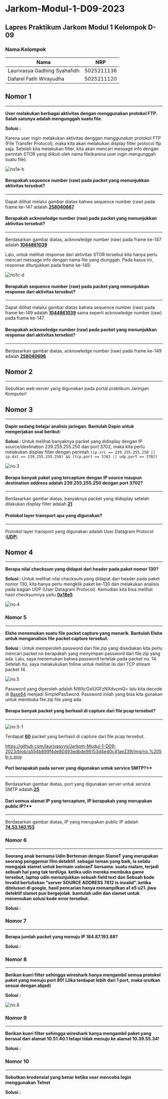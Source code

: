 # Jarkom-Modul-1-D09-2023
## **Lapres Praktikum Jarkom Modul 1 Kelompok D-09**
### **Nama Kelompok**
|**Nama**|**NRP**|
|--------|-------|
|Laurivasya Gadhing Syahafidh|5025211136|
|Dafarel Fatih Wirayudha     |5025211120|


## **Nomor 1**
***
**User melakukan berbagai aktivitas dengan menggunakan protokol FTP. Salah satunya adalah mengunggah suatu file.**

**Solusi :**

Karena user ingin melakukan aktivitas denggan menggunakan protokol FTP (File Transfer Protocol), maka kita akan melakukan display filter protocol ftp saja. Setelah kita melakukan filter, kita akan mencari message info dengan perintah STOR yang diikuti oleh nama file(karena user ingin mengunggah suatu file).

![no1a-b](https://github.com/laurivasyyy/Jarkom-Modul-1-D09-2023/blob/ff10549ffe14ad992f2e20d70c75ed11e2cc85a5/img/no.1a-b.png)

#### Berapakah sequence number (raw) pada packet yang menunjukkan aktivitas tersebut?
---
Dapat dilihat melalui gambar diatas bahwa sequence number (raw) pada frame ke-147 adalah <ins>**258040667**</ins>

#### Berapakah acknowledge number (raw) pada packet yang menunjukkan aktivitas tersebut?
---
Berdasarkan gambar diatas, acknowledge number (raw) pada frame ke-147 adalah <ins>**1044861039**</ins>

Lalu, untuk melihat response dari aktivitas STOR tersebut kita hanya perlu mencari message info dengan nama file yang diunggah. Pada kasus ini, response ditunjukkan pada frame ke-149.

![no1c-d](https://github.com/laurivasyyy/Jarkom-Modul-1-D09-2023/blob/ff10549ffe14ad992f2e20d70c75ed11e2cc85a5/img/no.1c-d.png)

#### Berapakah sequence number (raw) pada packet yang menunjukkan response dari aktivitas tersebut?
---
Dapat dilihat melalui gambar diatas bahwa sequence number (raw) pada frame ke-149 adalah <ins>**1044861039**</ins> sama seperti acknowledge number (raw) pada frame ke-147.

#### Berapakah acknowledge number (raw) pada packet yang menunjukkan response dari aktivitas tersebut?
---
Berdasarkan gambar diatas, acknowledge number (raw) pada frame ke-149 adalah <ins>**258040696**</ins>

## **Nomor 2**
***
Sebutkan web server yang digunakan pada portal praktikum Jaringan Komputer!

## **Nomor 3**
***
**Dapin sedang belajar analisis jaringan. Bantulah Dapin untuk mengerjakan soal berikut:**

**Solusi :**
Untuk melihat banyaknya packet yang didisplay dengan IP source/destination 239.255.255.250 dan port 3702, maka kita perlu melakukan display filter dengan perintah ```(ip.src == 239.255.255.250 || ip.dst == 239.255.255.250) && (tcp.port == 3702 || udp.port == 3702)```

![no.3](https://github.com/laurivasyyy/Jarkom-Modul-1-D09-2023/blob/b08ab3a56de07a40ebc25ede8704a8e95ef52ccb/img/no.3.png)

#### Berapa banyak paket yang tercapture dengan IP source maupun destination address adalah 239.255.255.250 dengan port 3702?
---
Berdasarkan gambar diatas, banyaknya packet yang didisplay setelah dilakukan display filter adalah <ins>**21**<ins>

#### Protokol layer transport apa yang digunakan?
---
Protokol layer transport yang digunakan adalah User Datagram Protocol (<ins>**UDP**<ins>)

## **Nomor 4**
***
**Berapa nilai checksum yang didapat dari header pada paket nomor 130?**

**Solusi :**
Untuk melihat nilai checksum yang didapat dari header pada paket nomor 130, kita hanya perlu mengklik paket ke-130 dan melakukan analisis pada bagian UDP (User Datagram Protocol). Kemudian kita bisa melihat hasil checksumnya yaitu <ins>**0x18e5**<ins>

![no.4](https://github.com/laurivasyyy/Jarkom-Modul-1-D09-2023/blob/d71bcdbc958d1fe0a7e91544434e119a105fea59/img/no.4.png)



### **Nomor 5**
***
**Elshe menemukan suatu file packet capture yang menarik. Bantulah Elshe untuk menganalisis file packet capture tersebut.**

**Solusi :**
Untuk memperoleh password dari file.zip yang disediakan kita perlu mencari packet no berapakah yang menyimpan password dari file.zip yang ada. Lalu, saya menemukan bahwa password terletak pada packet no. 14. Setelah itu, saya melakukukan follow untuk melihat isi dari TCP stream packet 14.

![no.5](https://github.com/laurivasyyy/Jarkom-Modul-1-D09-2023/blob/a554b899f4de80493edbde98153d4e40c41ae239/img/no.5.png)

Password yang diperoleh adalah NWltcGxlUGFzNXdvcmQ= lalu kita decode di [Base64](https://www.base64decode.org) menjadi 5implePas5word. Password inilah yang bisa kita gunakan untuk membuka file.zip file yang ada.

#### Berapa banyak packet yang berhasil di capture dari file pcap tersebut?
---
![no.5-1](https://github.com/laurivasyyy/Jarkom-Modul-1-D09-2023/blob/a554b899f4de80493edbde98153d4e40c41ae239/img/no.%205a.png)

Terdapat <ins>**60**</ins> packet yang berhasil di capture dari file pcap tersebut.

https://github.com/laurivasyyy/Jarkom-Modul-1-D09-2023/blob/a554b899f4de80493edbde98153d4e40c41ae239/img/no.%205b-c.png

#### Port berapakah pada server yang digunakan untuk service SMTP?**
---
Berdasarkan gambar diatas, port yang digunakan server untuk service SMTP adalah <ins>**25**</ins>

#### Dari semua alamat IP yang tercapture, IP berapakah yang merupakan public IP?**
---
Berdasarkan gambar diatas, IP yang merupakan public IP adalah <ins>**74.53.140.153**</ins>

### **Nomor 6**
***
**Seorang anak bernama Udin Berteman dengan SlameT yang merupakan seorang penggemar film detektif. sebagai teman yang baik, Ia selalu mengajak slamet untuk bermain valoranT bersama. suatu malam, terjadi sebuah hal yang tak terdUga. ketika udin mereka membuka game tersebut, laptop udin menunjukkan sebuah field text dan Sebuah kode Invalid bertuliskan "server SOURCE ADDRESS 7812 is invalid". ketika ditelusuri di google, hasil pencarian hanya menampilkan a1 e5 u21. jiwa detektif slamet pun bergejolak. bantulah udin dan slamet untuk menemukan solusi kode error tersebut.**

**Solusi :**

### **Nomor 7**
***
**Berapa jumlah packet yang menuju IP 184.87.193.88?**

**Solusi :**

### **Nomor 8**
***
**Berikan kueri filter sehingga wireshark hanya mengambil semua protokol paket yang menuju port 80! (Jika terdapat lebih dari 1 port, maka urutkan sesuai dengan abjad)**

**Solusi :**

![no.8](https://github.com/laurivasyyy/Jarkom-Modul-1-D09-2023/blob/d71bcdbc958d1fe0a7e91544434e119a105fea59/img/no.%208.png)



### **Nomor 9**
***
**Berikan kueri filter sehingga wireshark hanya mengambil paket yang berasal dari alamat 10.51.40.1 tetapi tidak menuju ke alamat 10.39.55.34!**

**Solusi :**

### **Nomor 10**
***
**Sebutkan kredensial yang benar ketika user mencoba login menggunakan Telnet**

**Solusi :**






